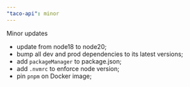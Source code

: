 ```yaml
---
"taco-api": minor
---
```


Minor updates

- update from node18 to node20;
- bump all dev and prod dependencies to its latest versions;
- add `packageManager` to package.json;
- add `.nvmrc` to enforce node version;
- pin `pnpm` on Docker image;

